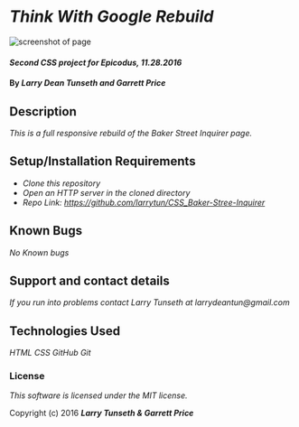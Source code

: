 # _Think With Google Rebuild_

![screenshot of page](img/screen-shot.png)

#### _Second CSS project for Epicodus, 11.28.2016_

#### By _**Larry Dean Tunseth and Garrett Price**_

## Description

_This is a full responsive rebuild of the Baker Street Inquirer page._

## Setup/Installation Requirements

* _Clone this repository_
* _Open an HTTP server in the cloned directory_
* _Repo Link: https://github.com/larrytun/CSS_Baker-Stree-Inquirer_


## Known Bugs

_No Known bugs_

## Support and contact details

_If you run into problems contact Larry Tunseth at larrydeantun@gmail.com_

## Technologies Used

_HTML
CSS
GitHub
Git_

### License

*This software is licensed under the MIT license.*

Copyright (c) 2016 **_Larry Tunseth & Garrett Price_**
